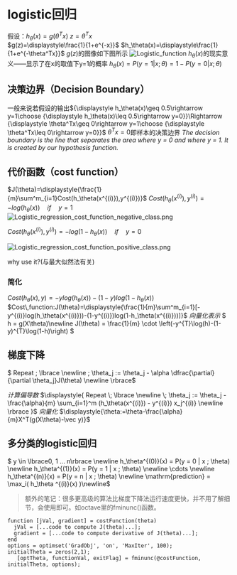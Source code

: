 # logistic回归

假设：$h_\theta(x)=g(\theta^Tx)$
$z=\theta^Tx$  
$g(z)=\displaystyle\frac{1}{1+e^{-x}}$
$h_\theta(x)=\displaystyle\frac{1}{1+e^{-\theta^Tx}}$
$g(z)$的图像如下图所示
![Logistic_function](https://i.loli.net/2019/12/23/5DpqVJz6xiO2IPm.png)
$h_\theta(x)$的现实意义——显示了在x的取值下y=1的概率
$h_\theta(x)=P(y=1|x;\theta)=1-P(y=0|x;\theta)$

## 决策边界（Decision Boundary）

一般来说若假设的输出${\displaystyle h_\theta(x)\geq 0.5\rightarrow y=1\choose {\displaystyle h_\theta(x)\leq 0.5\rightarrow y=0}}\Rightarrow {\displaystyle \theta^Tx\geq 0\rightarrow y=1\choose {\displaystyle \theta^Tx\leq 0\rightarrow y=0}}$
$\theta^Tx=0$即样本的决策边界
*The decision boundary is the line that separates the area where y = 0 and where y = 1. It is created by our hypothesis function.*

## 代价函数（cost function）

$J(\theta)=\displaystyle{\frac{1}{m}\sum^m_{i=1}Cost(h_\theta(x^{(i)}),y^{(i)})}$
$Cost(h_\theta(x^{(i)}),y^{(i)})=-log(h_\theta(x))\quad if\quad y=1$
![Logistic_regression_cost_function_negative_class.png](https://i.loli.net/2019/12/23/ZHMVWQlwpTzvtnN.png)

$Cost(h_\theta(x^{(i)}),y^{(i)})=-log(1-h_\theta(x))\quad if\quad y=0$

![Logistic_regression_cost_function_positive_class.png](https://i.loli.net/2019/12/23/V6uRGWHji7QBTpX.png)

why use it?(与最大似然法有关)

### 简化

$Cost(h_\theta(x),y)=-ylog(h_\theta(x))-(1-y)log(1-h_\theta(x))$
$Cost\,function:J(\theta)=\displaystyle{\frac{1}{m}\sum^m_{i=1}[-y^{(i)}log(h_\theta(x^{(i)}))-(1-y^{(i)})log(1-h_\theta(x^{(i)}))]}$
*向量化表示*
$ h = g(X\theta)\newline  J(\theta) = \frac{1}{m} \cdot \left(-y^{T}\log(h)-(1-y)^{T}\log(1-h)\right) $

## 梯度下降

$ Repeat \; \lbrace \newline  \; \theta_j := \theta_j - \alpha \dfrac{\partial}{\partial \theta_j}J(\theta) \newline  \rbrace$

*计算偏导数*
$\displaystyle{ Repeat \; \lbrace \newline  \; \theta_j := \theta_j - \frac{\alpha}{m} \sum_{i=1}^m (h_\theta(x^{(i)}) - y^{(i)}) x_j^{(i)} \newline  \rbrace }$
*向量化*
$\displaystyle{\theta:=\theta-\frac{\alpha}{m}X^T(g(X\theta)-\vec y)}$

## 多分类的logistic回归

$ y \in \lbrace0, 1 ... n\rbrace \newline h_\theta^{(0)}(x) = P(y = 0 | x ; \theta) \newline h_\theta^{(1)}(x) = P(y = 1 | x ; \theta) \newline \cdots \newline h_\theta^{(n)}(x) = P(y = n | x ; \theta) \newline \mathrm{prediction} = \max_i( h_\theta ^{(i)}(x) )\newline$

> 额外的笔记：很多更高级的算法比梯度下降法运行速度更快，并不用了解细节，会使用即可。如octave里的fminunc()函数。
```octave/matlab
function [jVal, gradient] = costFunction(theta)
  jVal = [...code to compute J(theta)...];
  gradient = [...code to compute derivative of J(theta)...];
end
options = optimset('GradObj', 'on', 'MaxIter', 100);
initialTheta = zeros(2,1);
   [optTheta, functionVal, exitFlag] = fminunc(@costFunction, initialTheta, options);
